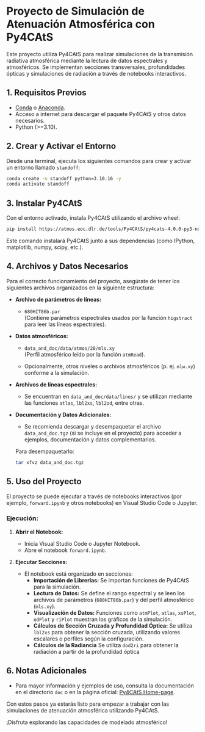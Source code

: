 # Proyecto de Simulación de Atenuación Atmosférica con Py4CAtS

Este proyecto utiliza Py4CAtS para realizar simulaciones de la transmisión radiativa atmosférica mediante la lectura de datos espectrales y atmosféricos. Se implementan secciones transversales, profundidades ópticas y simulaciones de radiación a través de notebooks interactivos.

## 1. Requisitos Previos

- [Conda](https://docs.conda.io/en/latest/miniconda.html) o [Anaconda](https://www.anaconda.com/products/distribution).
- Acceso a internet para descargar el paquete Py4CAtS y otros datos necesarios.
- Python (>=3.10).

## 2. Crear y Activar el Entorno

Desde una terminal, ejecuta los siguientes comandos para crear y activar un entorno llamado `standoff`:

```sh
conda create -n standoff python=3.10.16 -y
conda activate standoff
```

## 3. Instalar Py4CAtS

Con el entorno activado, instala Py4CAtS utilizando el archivo wheel:

```sh
pip install https://atmos.eoc.dlr.de/tools/Py4CAtS/py4cats-4.0.0-py3-none-any.whl
```

Este comando instalará Py4CAtS junto a sus dependencias (como IPython, matplotlib, numpy, scipy, etc.).

## 4. Archivos y Datos Necesarios

Para el correcto funcionamiento del proyecto, asegúrate de tener los siguientes archivos organizados en la siguiente estructura:

- **Archivo de parámetros de líneas:**
  - `680HIT86b.par`  
    (Contiene parámetros espectrales usados por la función `higstract` para leer las líneas espectrales).

- **Datos atmosféricos:**
  - `data_and_doc/data/atmos/20/mls.xy`  
    (Perfil atmosférico leído por la función `atmRead`).

  - Opcionalmente, otros niveles o archivos atmosféricos (p. ej. `mlw.xy`) conforme a la simulación.

- **Archivos de líneas espectrales:**
  - Se encuentran en `data_and_doc/data/lines/` y se utilizan mediante las funciones `atlas`, `lbl2xs`, `lbl2od`, entre otras.

- **Documentación y Datos Adicionales:**
  - Se recomienda descargar y desempaquetar el archivo `data_and_doc.tgz` (si se incluye en el proyecto) para acceder a ejemplos, documentación y datos complementarios.
  
  Para desempaquetarlo:
  
  ```sh
  tar xfvz data_and_doc.tgz
  ```

## 5. Uso del Proyecto

El proyecto se puede ejecutar a través de notebooks interactivos (por ejemplo, `forward.ipynb` y otros notebooks) en Visual Studio Code o Jupyter.

### Ejecución:

1. **Abrir el Notebook:**
   - Inicia Visual Studio Code o Jupyter Notebook.
   - Abre el notebook `forward.ipynb`.

2. **Ejecutar Secciones:**
   - El notebook está organizado en secciones:
     - **Importación de Librerías:** Se importan funciones de Py4CAtS para la simulación.
     - **Lectura de Datos:** Se define el rango espectral y se leen los archivos de parámetros (`680HIT86b.par`) y del perfil atmosférico (`mls.xy`).
     - **Visualización de Datos:** Funciones como `atmPlot`, `atlas`, `xsPlot`, `odPlot` y `riPlot` muestran los gráficos de la simulación.
     - **Cálculos de Sección Cruzada y Profundidad Óptica:** Se utiliza `lbl2xs` para obtener la sección cruzada, utilizando valores escalares o perfiles según la configuración.
     - **Cálculos de la Radiancia** Se utiliza `dod2ri` para obtener la radiación a partir de la profundidad óptica


## 6. Notas Adicionales

- Para mayor información y ejemplos de uso, consulta la documentación en el directorio `doc` o en la página oficial: [Py4CAtS Home-page](https://atmos.eoc.dlr.de/tools/Py4CAtS/index.html).

Con estos pasos ya estarás listo para empezar a trabajar con las simulaciones de atenuación atmosférica utilizando Py4CAtS.

¡Disfruta explorando las capacidades de modelado atmosférico!